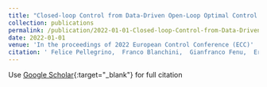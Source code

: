 ```yaml
---
title: "Closed-loop Control from Data-Driven Open-Loop Optimal Control Trajectories"
collection: publications
permalink: /publication/2022-01-01-Closed-loop-Control-from-Data-Driven-Open-Loop-Optimal-Control-Trajectories
date: 2022-01-01
venue: 'In the proceedings of 2022 European Control Conference (ECC)'
citation: ' Felice Pellegrino,  Franco Blanchini,  Gianfranco Fenu,  Erica Salvato, &quot;Closed-loop Control from Data-Driven Open-Loop Optimal Control Trajectories.&quot; In the proceedings of 2022 European Control Conference (ECC), 2022.'
---
```

Use [Google Scholar](https://scholar.google.com/scholar?q=Closed+loop+Control+from+Data+Driven+Open+Loop+Optimal+Control+Trajectories){:target="_blank"} for full citation